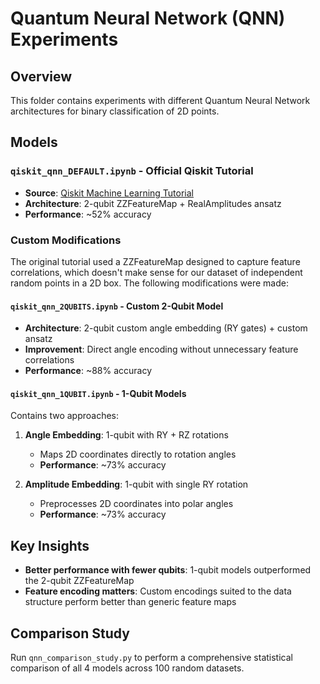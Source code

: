 # Quantum Neural Network (QNN) Experiments

## Overview

This folder contains experiments with different Quantum Neural Network architectures for binary classification of 2D points.

## Models

### `qiskit_qnn_DEFAULT.ipynb` - Official Qiskit Tutorial
- **Source**: [Qiskit Machine Learning Tutorial](https://qiskit-community.github.io/qiskit-machine-learning/tutorials/02_neural_network_classifier_and_regressor.html)
- **Architecture**: 2-qubit ZZFeatureMap + RealAmplitudes ansatz
- **Performance**: ~52% accuracy

### Custom Modifications

The original tutorial used a ZZFeatureMap designed to capture feature correlations, which doesn't make sense for our dataset of independent random points in a 2D box. The following modifications were made:

#### `qiskit_qnn_2QUBITS.ipynb` - Custom 2-Qubit Model
- **Architecture**: 2-qubit custom angle embedding (RY gates) + custom ansatz
- **Improvement**: Direct angle encoding without unnecessary feature correlations
- **Performance**: ~88% accuracy

#### `qiskit_qnn_1QUBIT.ipynb` - 1-Qubit Models
Contains two approaches:

1. **Angle Embedding**: 1-qubit with RY + RZ rotations
   - Maps 2D coordinates directly to rotation angles
   - **Performance**: ~73% accuracy

2. **Amplitude Embedding**: 1-qubit with single RY rotation
   - Preprocesses 2D coordinates into polar angles
   - **Performance**: ~73% accuracy

## Key Insights

- **Better performance with fewer qubits**: 1-qubit models outperformed the 2-qubit ZZFeatureMap
- **Feature encoding matters**: Custom encodings suited to the data structure perform better than generic feature maps

## Comparison Study

Run `qnn_comparison_study.py` to perform a comprehensive statistical comparison of all 4 models across 100 random datasets. 